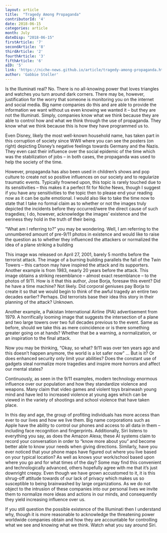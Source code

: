 ```yaml
---
layout: article 
title:  "Tragedy Among Propaganda" 
contributorId: '4'
date: 2018-06-15
categories: article
month: July
dateDisp: "2018-06-15"
firstArticle: '7'
secondArticle: '8'
thirdArticle: '2'
fourthArticle: '3'
fifthArticle: '6'
aID: '5'
link: 'https://niche-news.github.io/article/tragedy-among-propaganda.html'
author: 'Gabbie Stoller'
---
```


Is the Illuminati real? No. There is no all-knowing power that loves triangles and watches you turn around dark corners. There may be, however, justification for the worry that someone is monitoring you on the internet and social media. Big name companies do this and are able to provide the information we want without us even knowing we wanted it – but they are not the Illuminati. Simply, companies know what we think because they are able to control how and what we think through the use of propaganda. They know what we think because this is how they have programmed us to. 

Even Disney, likely the most well-known household name, has taken part in this corruption of society since WWII where you can see the posters (on right) depicting Disney’s negative feelings towards Germany and the Nazis. They even cast their influence over the social epidemic of the time which was the stabilization of jobs – in both cases, the propaganda was used to help the society of the time. 

However, propaganda has also been used in children’s shows and pop culture to create not so positive influences on our society and to regularize traumatic events. Typically frowned upon, this topic is rarely touched due to its sensitivities – this makes it a perfect fit for Niche News, though I suggest if you have any sensitivities to the topic then to please end your reading now as it can be quite emotional. I would also like to take the time now to state that I take no formal claim as to whether or not the images truly depicted the incidents before they occurred/were the direct cause of such tragedies; I do, however, acknowledge the images’ existence and the eeriness they hold in the truth of their being. 

“What am I referring to?” you may be wondering. Well, I am referring to the unnumbered amount of pre-9/11 photos in existence and would like to raise the question as to whether they influenced the attackers or normalized the idea of a plane striking a building

This image was released on April 27, 2001, barely 5 months before the terrorist attack. The image of a burning building parallels the fall of the Twin Towers – this cartoon may have inspired the attack and its supporters. 
Another example is from 1983, nearly 20 years before the attack. This image obtains a striking resemblance – almost exact resemblance – to the photos of 9/11. How is it that this author, Jose Borja, foresaw this event? Did he have a time machine? Not likely. Did corporal geniuses pay Borja to create it so that we would begin to think of the awful tragedy an entire two decades earlier? Perhaps. Did terrorists base their idea this story in their planning of the attack? Unknown. 

Another example, a Pakistan International Airline (PIA) advertisement from 1979. A horrifically looming image that suggests the intersection of a plane and two large towers over two full decades previous to the event. Same as before, should we take this as mere coincidence or is there something greater going on at hands? Whether that be a warning, a normalization, or an inspiration to the final attack. 

Now you may be thinking, “Okay, so what? 9/11 was over ten years ago and this doesn’t happen anymore, the world is a lot safer now” … But is it? Or does enhanced security only limit your abilities? Does the constant use of gadgets steal normalize more tragedies and inspire more horrors and affect our mental states?

Continuously, as seen in the 9/11 examples, modern technology enormous influence over our population and how they standardize violence and weapons. Many claim that video games and violent toys brainwash young mind and have led to increased violence at young ages which can be viewed in the variety of shootings and school violence that have taken place. 

In this day and age, the group of profiting individuals has more access than ever to our lives and how we live them. Big name corporations such as Apple have the ability to control our phones and access to all data in them – including face recognition and fingerprints. Additionally, Siri listens to everything you say, as does the Amazon Alexa; these AI systems claim to record your conversation in order to “know more about you” and become better able to know your needs when giving directions. Similarly, have you ever noticed that your phone maps have figured out where you live based on your typical location? As well as knows your work/school based upon where you go and for what times of the day? Some may find this convenient and technologically advanced, others hopefully agree with me that it’s just downright creepy. Even though we have grown accustomed to it, it is this shrug-off attitude towards of our lack of privacy which makes us so susceptible to being brainwashed by large organizations. As we do not object to the intrusion of these companies into our personal lives we invite them to normalize more ideas and actions in our minds, and consequently they yield increasing influence over us.

If you still question the possible existence of the Illuminati then I understand why, though it is more reasonable to acknowledge the threatening power worldwide companies obtain and how they are accountable for controlling what we see and knowing what we think. Watch what you say around Siri. 